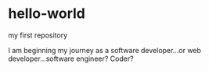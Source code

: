 # hello-world
my first repository

I am beginning my journey as a software developer...or web developer...software engineer? Coder?
